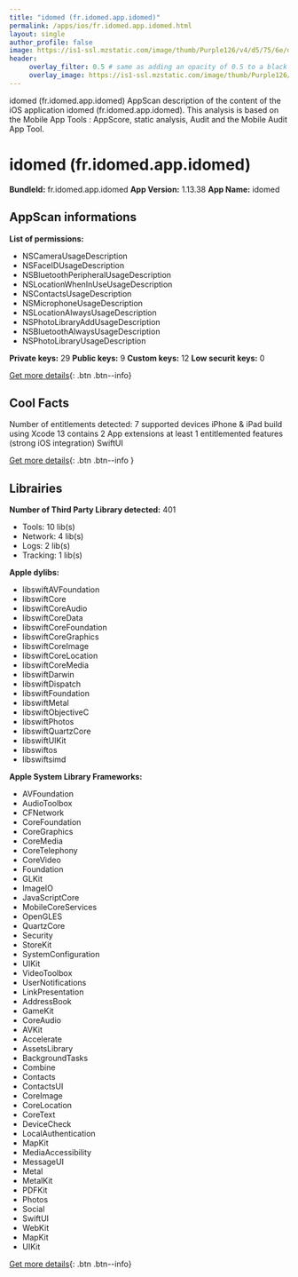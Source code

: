 ```yaml
---
title: "idomed (fr.idomed.app.idomed)"
permalink: /apps/ios/fr.idomed.app.idomed.html
layout: single
author_profile: false
image: https://is1-ssl.mzstatic.com/image/thumb/Purple126/v4/d5/75/6e/d5756ed5-fddd-22c0-3fbc-0acd8dc76d23/AppIcon.idomed-0-0-1x_U007emarketing-0-0-0-7-0-0-sRGB-0-0-0-GLES2_U002c0-512MB-85-220-0-0.png/512x512bb.jpg
header: 
     overlay_filter: 0.5 # same as adding an opacity of 0.5 to a black background
     overlay_image: https://is1-ssl.mzstatic.com/image/thumb/Purple126/v4/d5/75/6e/d5756ed5-fddd-22c0-3fbc-0acd8dc76d23/AppIcon.idomed-0-0-1x_U007emarketing-0-0-0-7-0-0-sRGB-0-0-0-GLES2_U002c0-512MB-85-220-0-0.png/512x512bb.jpg
---
```

idomed (fr.idomed.app.idomed) AppScan description of the content of the iOS application idomed (fr.idomed.app.idomed). This analysis is based on the Mobile App Tools : AppScore, static analysis, Audit and the Mobile Audit App Tool.

# idomed (fr.idomed.app.idomed)

**BundleId:** fr.idomed.app.idomed
**App Version:** 1.13.38
**App Name:** idomed


## AppScan informations 

**List of permissions:** 
- NSCameraUsageDescription
- NSFaceIDUsageDescription
- NSBluetoothPeripheralUsageDescription
- NSLocationWhenInUseUsageDescription
- NSContactsUsageDescription
- NSMicrophoneUsageDescription
- NSLocationAlwaysUsageDescription
- NSPhotoLibraryAddUsageDescription
- NSBluetoothAlwaysUsageDescription
- NSPhotoLibraryUsageDescription
  
  
**Private keys:** 29
**Public keys:** 9
**Custom keys:** 12
**Low securit keys:** 0
  
[Get more details](/pricing.html){: .btn .btn--info}

## Cool Facts

Number of entitlements detected: 7
supported devices iPhone & iPad
build using Xcode 13
contains 2 App extensions
at least 1 entitlemented features (strong iOS integration)
SwiftUI
  
[Get more details](/pricing.html){: .btn .btn--info }

## Librairies 
**Number of Third Party Library detected:** 401
- Tools: 10 lib(s)
- Network: 4 lib(s)
- Logs: 2 lib(s)
- Tracking: 1 lib(s)


**Apple dylibs:**
- libswiftAVFoundation
- libswiftCore
- libswiftCoreAudio
- libswiftCoreData
- libswiftCoreFoundation
- libswiftCoreGraphics
- libswiftCoreImage
- libswiftCoreLocation
- libswiftCoreMedia
- libswiftDarwin
- libswiftDispatch
- libswiftFoundation
- libswiftMetal
- libswiftObjectiveC
- libswiftPhotos
- libswiftQuartzCore
- libswiftUIKit
- libswiftos
- libswiftsimd


**Apple System Library Frameworks:**
- AVFoundation
- AudioToolbox
- CFNetwork
- CoreFoundation
- CoreGraphics
- CoreMedia
- CoreTelephony
- CoreVideo
- Foundation
- GLKit
- ImageIO
- JavaScriptCore
- MobileCoreServices
- OpenGLES
- QuartzCore
- Security
- StoreKit
- SystemConfiguration
- UIKit
- VideoToolbox
- UserNotifications
- LinkPresentation
- AddressBook
- GameKit
- CoreAudio
- AVKit
- Accelerate
- AssetsLibrary
- BackgroundTasks
- Combine
- Contacts
- ContactsUI
- CoreImage
- CoreLocation
- CoreText
- DeviceCheck
- LocalAuthentication
- MapKit
- MediaAccessibility
- MessageUI
- Metal
- MetalKit
- PDFKit
- Photos
- Social
- SwiftUI
- WebKit
- MapKit
- UIKit


  
[Get more details](/pricing.html){: .btn .btn--info}

